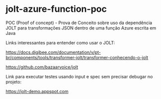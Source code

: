 # jolt-azure-function-poc
POC (Proof of concept) - Prova de Conceito sobre uso da dependência JOLT para transformações JSON dentro de uma função Azure escrita em Java

Links interessantes para entender como usar o JOLT:

https://docs.digibee.com/documentation/v/pt-br/components/tools/transformer-jolt/transformer-conhecendo-o-jolt

https://github.com/bazaarvoice/jolt

Link para executar testes usando input e spec sem precisar debugar no projeto:

https://jolt-demo.appspot.com
